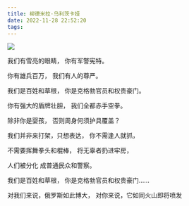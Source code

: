 ```yaml
---
title: 柳德米拉·乌利茨卡娅
date: 2022-11-28 22:52:20
tags:
---
```

![](https://p.ipic.vip/eyupg5.jpg)

我们有雪亮的眼睛，
你有军警宪特。

你有雄兵百万，
我们有人的尊严。

我们是百姓和草根，
你是克格勃官员和权贵豪门。

你有强大的盾牌壮胆，
我们全都赤手空拳。

除非你是婴孩，
否则周身何须护具覆盖？

我们并非来打架，只想表达，
你不需逢人就抓，

不需要挥舞拳头和棍棒，
将无辜者扔进牢房，

人们被分化
成普通民众和警察。

我们是百姓和草根，
你是克格勃官员和权贵豪门......

对我们来说，俄罗斯如此博大，
对你来说，它如同火山即将喷发
